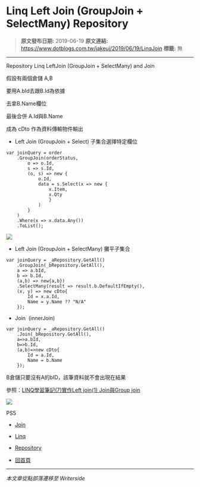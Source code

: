 # Linq Left Join (GroupJoin &#x2B; SelectMany) Repository

> **原文發布日期:** 2019-06-19
> **原文連結:** https://www.dotblogs.com.tw/jakeuj/2019/06/19/LinqJoin
> **標籤:** 無

---

Repository Linq LeftJoin (GroupJoin + SelectMany) and Join

假設有兩個倉儲 A,B

要用A.bId去跟B.Id為依據

去拿B.Name欄位

最後合併 A.Id與B.Name

成為 cDto 作為資料傳輸物件輸出

* Left Join (GroupJoin + Select) 子集合選擇特定欄位

```
var joinQuery = order
	.GroupJoin(orderStatus,
		o => o.Id,
		s => s.Id,
		(o, s) => new {
			o.Id,
			data = s.Select(x => new {
				x.Item,
				x.Qty
				}
			)
		}
	)
	.Where(x => x.data.Any())
	.ToList();
```

![](https://dotblogsfile.blob.core.windows.net/user/jakeuj/573d0ae9-3423-4102-b172-e3e56367dd3b/1665481478.png.png)

* Left Join (GroupJoin + SelectMany) 攤平子集合

```
var joinQuery = _aRepository.GetAll()
    .GroupJoin(_bRepository.GetAll(),
    a => a.bId,
    b => b.Id,
    (a,b) => new{a,b})
    .SelectMany(result => result.b.DefaultIfEmpty(),
    (x, y) => new cDto{
        Id = x.a.Id,
        Name = y.Name ?? "N/A"
    });
```

* Join  (innerJoin)

```
var joinQuery = _aRepository.GetAll()
    .Join(_bRepository.GetAll(),
    a=>a.bId,
    b=>b.Id,
    (a,b)=>new cDto{
        Id = a.Id,
        Name = b.Name
    });
```

B倉儲只要沒有A的bID，該筆資料就不會出現在結果

參照：[LINQ學習筆記(7)實作Left join(1) Join與Group join](https://medium.com/@ad57475747/linq%E5%AD%B8%E7%BF%92%E7%AD%86%E8%A8%98-7-%E5%AF%A6%E4%BD%9Cleft-join-1-join%E8%88%87group-join-47e187d80894)

![](https://card.psnprofiles.com/1/jakeuj.png)

PS5

* [Join](/jakeuj/Tags?qq=Join)
* [Linq](/jakeuj/Tags?qq=Linq)
* [Repository](/jakeuj/Tags?qq=Repository)

* [回首頁](/jakeuj)

---

*本文章從點部落遷移至 Writerside*
